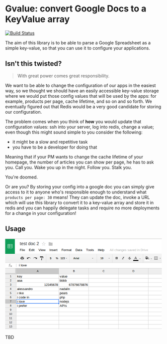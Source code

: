 # Gvalue: convert Google Docs to a KeyValue array

[![Build Status](https://travis-ci.org/namshi/gvalue.png?branch=master)](https://travis-ci.org/namshi/gvalue)

The aim of this library is to be able to parse a Google Spreadsheet as a simple key-value, so that you can use it
to configure your applications.

## Isn't this twisted?

> With great power comes great responsibility.

We want to be able to change the configuration of our apps in the easiest way, so we thought we should have an easily
accessible key-value storage where we would put those config values that will be used by the apps: for example, products
per page, cache lifetime, and so on and so forth.
We eventually figured out that Redis would be a very good candidate for storing our configuration.

The problem comes when you think of **how** you would update that configuration values: ssh into your server, log into
redis, change a value; even though this might sound simple to you consider the following:

* it might be a slow and repetitive task
* you have to be a developer for doing that

Meaning that if your PM wants to change the cache lifetime of your homepage, the number of articles you can show per page,
he has to ask you. Call you. Wake you up in the night. Follow you. Stalk you.

You're doomed.

Or are you? By storing your config into a google doc you can simply give access to it to anyone who's responsible enough
to understand what `products per page: 30` means! They can update the doc, invoke a URL which will use this library
to convert it to a key-value array and store it in redis and you can happily delegate tasks and require no more
deployments for a change in your configuration!

## Usage

![a simple google doc](https://github.com/namshi/gvalue/blob/master/bin/images/doc.png?raw=true)


TBD